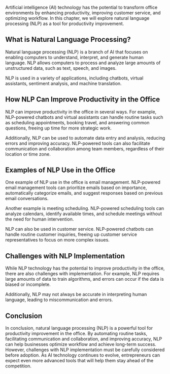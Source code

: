

Artificial intelligence (AI) technology has the potential to transform office environments by enhancing productivity, improving customer service, and optimizing workflow. In this chapter, we will explore natural language processing (NLP) as a tool for productivity improvement.

What is Natural Language Processing?
------------------------------------

Natural language processing (NLP) is a branch of AI that focuses on enabling computers to understand, interpret, and generate human language. NLP allows computers to process and analyze large amounts of unstructured data, such as text, speech, and images.

NLP is used in a variety of applications, including chatbots, virtual assistants, sentiment analysis, and machine translation.

How NLP Can Improve Productivity in the Office
----------------------------------------------

NLP can improve productivity in the office in several ways. For example, NLP-powered chatbots and virtual assistants can handle routine tasks such as scheduling appointments, booking travel, and answering common questions, freeing up time for more strategic work.

Additionally, NLP can be used to automate data entry and analysis, reducing errors and improving accuracy. NLP-powered tools can also facilitate communication and collaboration among team members, regardless of their location or time zone.

Examples of NLP Use in the Office
---------------------------------

One example of NLP use in the office is email management. NLP-powered email management tools can prioritize emails based on importance, automatically categorize emails, and suggest responses based on previous email conversations.

Another example is meeting scheduling. NLP-powered scheduling tools can analyze calendars, identify available times, and schedule meetings without the need for human intervention.

NLP can also be used in customer service. NLP-powered chatbots can handle routine customer inquiries, freeing up customer service representatives to focus on more complex issues.

Challenges with NLP Implementation
----------------------------------

While NLP technology has the potential to improve productivity in the office, there are also challenges with implementation. For example, NLP requires large amounts of data to train algorithms, and errors can occur if the data is biased or incomplete.

Additionally, NLP may not always be accurate in interpreting human language, leading to miscommunication and errors.

Conclusion
----------

In conclusion, natural language processing (NLP) is a powerful tool for productivity improvement in the office. By automating routine tasks, facilitating communication and collaboration, and improving accuracy, NLP can help businesses optimize workflow and achieve long-term success. However, challenges with NLP implementation must be carefully considered before adoption. As AI technology continues to evolve, entrepreneurs can expect even more advanced tools that will help them stay ahead of the competition.
